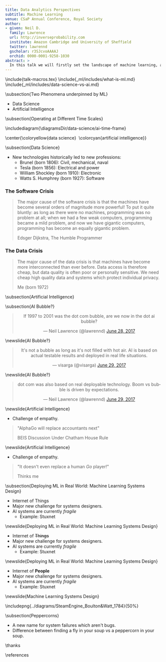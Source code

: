 ```yaml
---
title: Data Analytics Perspectives
subtitle: Machine Learning
venue: CSaP Annual Conference, Royal Society
author:
- given: Neil D.
  family: Lawrence
  url: http://inverseprobability.com
  institute: Amazon Cambridge and University of Sheffield
  twitter: lawrennd
  gscholar: r3SJcvoAAAAJ
  orchid: 0000-0001-9258-1030
abstract: >
  In this talk we will firstly set the landscape of machine learning, artificial intelligence and data science by describing what characteristics they share, and how they differ. We'll then shift focus to the promise and challenges associated with both Data Science and Artficial Intelligence, with particular attention paid to the potential for a "data crisis" and challenges in "machine learning systems design".
---
```




\include{talk-macros.tex}
\include{_ml/includes/what-is-ml.md}
\include{_ml/includes/data-science-vs-ai.md}

\subsection{Two Phenomena underpinned by ML}

* Data Science
* Artificial Intelligence

\subsection{Operating at Different Time Scales}

\includediagram{\diagramsDir/data-science/ai-time-frame}

\center{\coloryellow{data science}&nbsp;&nbsp;\colorcyan{artificial intelligence}}


\subsection{Data Science}

* New technologies historically led to new professions:
    * Brunel (born 1806): Civil, mechanical, naval
    * Tesla (born 1856): Electrical and power
    * William Shockley (born 1910): Electronic 
    * Watts S. Humphrey (born 1927): Software


### The Software Crisis

>The major cause of the software crisis is that the machines have
>become several orders of magnitude more powerful! To put it quite
>bluntly: as long as there were no machines, programming was no problem
>at all; when we had a few weak computers, programming became a mild
>problem, and now we have gigantic computers, programming has become an
>equally gigantic problem.
>
> Edsger Dijkstra, The Humble Programmer

### The Data Crisis

>The major cause of the data crisis is that machines have become more
>interconnected than ever before. Data access is therefore cheap, but
>data quality is often poor or personally sensitive. We need cheap high quality
>data and systems which protect individual privacy.
>
> Me (born 1972)

\subsection{Artificial Intelligence}

\subsection{AI Bubble?}

<center><blockquote class="twitter-tweet" data-lang="en"><p lang="en" dir="ltr">If 1997 to 2001 was the dot com bubble, are we now in the dot ai bubble?</p>&mdash; Neil Lawrence (@lawrennd) <a href="https://twitter.com/lawrennd/status/880160513329688576">June 28, 2017</a></blockquote>
<script async src="//platform.twitter.com/widgets.js"
charset="utf-8"></script></center>

\newslide{AI Bubble?}

<center><blockquote class="twitter-tweet" data-lang="en"><p lang="en" dir="ltr">It&#39;s not a bubble as long as it&#39;s not filled with hot air. AI is based on actual testable results and deployed in real life situations.</p>&mdash; visarga (@visarga) <a href="https://twitter.com/visarga/status/880266521045585922">June 29, 2017</a></blockquote>
<script async src="//platform.twitter.com/widgets.js" charset="utf-8"></script></center>

\newslide{AI Bubble?}

<center><blockquote class="twitter-tweet" data-lang="en"><p lang="en" dir="ltr">dot com was also based on real deployable technology. Boom vs bubble is driven by expectations.</p>&mdash; Neil Lawrence (@lawrennd) <a href="https://twitter.com/lawrennd/status/880307062231748608">June 29, 2017</a></blockquote>
<script async src="//platform.twitter.com/widgets.js" charset="utf-8"></script></center>

\newslide{Artificial Intelligence}

* Challenge of empathy.

> "AlphaGo will replace accountants next"
>
> BEIS Discussion Under Chatham House Rule

\newslide{Artificial Intelligence}

* Challenge of empathy.

> "It doesn't even replace a human *Go* player!"
>
> Thinks me

\subsection{Deploying ML in Real World: Machine Learning Systems Design}

* Internet of Things
* Major new challenge for systems designers.
* AI systems are currently *fragile*
    * Example: Stuxnet

\newslide{Deploying ML in Real World: Machine Learning Systems Design}

* Internet of ~~Things~~
* Major new challenge for systems designers.
* AI systems are currently *fragile*
    * Example: Stuxnet

\newslide{Deploying ML in Real World: Machine Learning Systems Design}

* Internet of **People**
* Major new challenge for systems designers.
* AI systems are currently *fragile*
    * Example: Stuxnet

\newslide{Machine Learning Systems Design}

\includepng{../diagrams/SteamEngine_Boulton&Watt_1784}{50%}

\subsection{Peppercorns}

* A new name for system failures which aren't bugs.
* Difference between finding a fly in your soup vs a peppercorn in your soup. 

\thanks

\references
